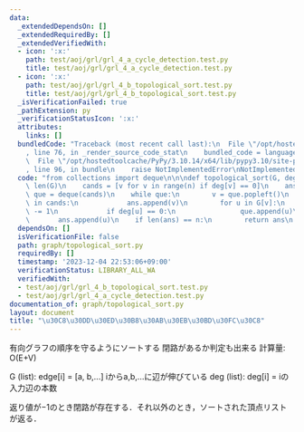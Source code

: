 ```yaml
---
data:
  _extendedDependsOn: []
  _extendedRequiredBy: []
  _extendedVerifiedWith:
  - icon: ':x:'
    path: test/aoj/grl/grl_4_a_cycle_detection.test.py
    title: test/aoj/grl/grl_4_a_cycle_detection.test.py
  - icon: ':x:'
    path: test/aoj/grl/grl_4_b_topological_sort.test.py
    title: test/aoj/grl/grl_4_b_topological_sort.test.py
  _isVerificationFailed: true
  _pathExtension: py
  _verificationStatusIcon: ':x:'
  attributes:
    links: []
  bundledCode: "Traceback (most recent call last):\n  File \"/opt/hostedtoolcache/PyPy/3.10.14/x64/lib/pypy3.10/site-packages/onlinejudge_verify/documentation/build.py\"\
    , line 76, in _render_source_code_stat\n    bundled_code = language.bundle(\n\
    \  File \"/opt/hostedtoolcache/PyPy/3.10.14/x64/lib/pypy3.10/site-packages/onlinejudge_verify/languages/python.py\"\
    , line 96, in bundle\n    raise NotImplementedError\nNotImplementedError\n"
  code: "from collections import deque\n\n\ndef topological_sort(G, deg):\n    n =\
    \ len(G)\n    cands = [v for v in range(n) if deg[v] == 0]\n    ans = []\n   \
    \ que = deque(cands)\n    while que:\n        v = que.popleft()\n        if v\
    \ in cands:\n            ans.append(v)\n        for u in G[v]:\n            deg[u]\
    \ -= 1\n            if deg[u] == 0:\n                que.append(u)\n         \
    \       ans.append(u)\n    if len(ans) == n:\n        return ans\n    return -1\n"
  dependsOn: []
  isVerificationFile: false
  path: graph/topological_sort.py
  requiredBy: []
  timestamp: '2023-12-04 22:53:06+09:00'
  verificationStatus: LIBRARY_ALL_WA
  verifiedWith:
  - test/aoj/grl/grl_4_b_topological_sort.test.py
  - test/aoj/grl/grl_4_a_cycle_detection.test.py
documentation_of: graph/topological_sort.py
layout: document
title: "\u30C8\u30DD\u30ED\u30B8\u30AB\u30EB\u30BD\u30FC\u30C8"
---
```


有向グラフの順序を守るようにソートする
閉路があるか判定も出来る
計算量: O(E+V)

G (list): edge[i] = [a, b,...] iからa,b,...に辺が伸びている
deg (list): deg[i] = iの入力辺の本数

返り値が$-1$のとき閉路が存在する．それ以外のとき，ソートされた頂点リストが返る．